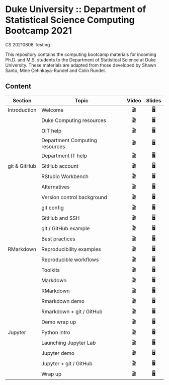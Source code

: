 # Duke University :: Department of Statistical Science Computing Bootcamp 2021

CS 20210808 Testing

This repository contains the computing bootcamp materials for incoming
Ph.D. and M.S. students to the Department of Statistical Science at
Duke University. These materials are adapted from those developed by Shawn Santo,
Mine Çetinkaya-Rundel and Colin Rundel.

## Content

| Section      | Topic                           | Video | Slides |
|--------------|---------------------------------|:-----------------------------------------------------------------:|:-----------------------------------------------------------------------------------------------------------------------:|
| Introduction | Welcome                         | [:clapper:](https://www.youtube.com/watch?v=dCTmeGGlsR4&t=0s)    | [:desktop_computer:](https://dukestatsci.github.io/computing_bootcamp_2021/slides/00_introduction_and_resources.html#1)  |
| &nbsp;       | Duke Computing resources        | [:clapper:](https://www.youtube.com/watch?v=dCTmeGGlsR4&t=155s)  | [:desktop_computer:](https://dukestatsci.github.io/computing_bootcamp_2021/slides/00_introduction_and_resources.html#3)  |
| &nbsp;       | OIT help                        | [:clapper:](https://www.youtube.com/watch?v=dCTmeGGlsR4&t=1122s) | [:desktop_computer:](https://dukestatsci.github.io/computing_bootcamp_2021/slides/00_introduction_and_resources.html#12) |
| &nbsp;       | Department Computing resources  | [:clapper:](https://www.youtube.com/watch?v=dCTmeGGlsR4&t=1220s) | [:desktop_computer:](https://dukestatsci.github.io/computing_bootcamp_2021/slides/00_introduction_and_resources.html#13) |
|              | Department IT help              | [:clapper:](https://www.youtube.com/watch?v=dCTmeGGlsR4&t=1423s) | [:desktop_computer:](https://dukestatsci.github.io/computing_bootcamp_2021/slides/00_introduction_and_resources.html#16) |
| git & GitHub | GitHub account                  | [:clapper:](https://www.youtube.com/watch?v=xtyyDFztJgs&t=0s)    | [:desktop_computer:](https://dukestatsci.github.io/computing_bootcamp_2021/slides/01_r_version_control.html#2)  |
| &nbsp;       | RStudio Workbench               | [:clapper:](https://www.youtube.com/watch?v=xtyyDFztJgs&t=265s)  | [:desktop_computer:](https://dukestatsci.github.io/computing_bootcamp_2021/slides/01_r_version_control.html#5)  |
| &nbsp;       | Alternatives                    | [:clapper:](https://www.youtube.com/watch?v=xtyyDFztJgs&t=435s)  | [:desktop_computer:](https://dukestatsci.github.io/computing_bootcamp_2021/slides/01_r_version_control.html#6)  |
| &nbsp;       | Version control background      | [:clapper:](https://www.youtube.com/watch?v=xtyyDFztJgs&t=558s)  | [:desktop_computer:](https://dukestatsci.github.io/computing_bootcamp_2021/slides/01_r_version_control.html#8)  |
| &nbsp;       | git config                      | [:clapper:](https://www.youtube.com/watch?v=xtyyDFztJgs&t=930s)  | [:desktop_computer:](https://dukestatsci.github.io/computing_bootcamp_2021/slides/01_r_version_control.html#14)  |
| &nbsp;       | GitHub and SSH                  | [:clapper:](https://www.youtube.com/watch?v=xtyyDFztJgs&t=1304s) | [:desktop_computer:](https://dukestatsci.github.io/computing_bootcamp_2021/slides/01_r_version_control.html#16)  |
| &nbsp;       | git / GitHub example            | [:clapper:](https://www.youtube.com/watch?v=xtyyDFztJgs&t=1660s) | [:desktop_computer:](https://dukestatsci.github.io/computing_bootcamp_2021/slides/01_r_version_control.html#18)  |
| &nbsp;       | Best practices                  | [:clapper:](https://www.youtube.com/watch?v=xtyyDFztJgs&t=2078s) | [:desktop_computer:](https://dukestatsci.github.io/computing_bootcamp_2021/slides/01_r_version_control.html#19)  |
| RMarkdown    | Reproducibility examples        | [:clapper:](https://www.youtube.com/watch?v=CRv2CKz3SGc&t=0s)    | [:desktop_computer:](https://dukestatsci.github.io/computing_bootcamp_2021/slides/01_r_version_control.html#21)  |                   
| &nbsp;       | Reproducible workflows          | [:clapper:](https://www.youtube.com/watch?v=CRv2CKz3SGc&t=258s)  | [:desktop_computer:](https://dukestatsci.github.io/computing_bootcamp_2021/slides/01_r_version_control.html#26)  |                 
| &nbsp;       | Toolkits                        | [:clapper:](https://www.youtube.com/watch?v=CRv2CKz3SGc&t=892s)  | [:desktop_computer:](https://dukestatsci.github.io/computing_bootcamp_2021/slides/01_r_version_control.html#30)  |   
| &nbsp;       | Markdown                        | [:clapper:](https://www.youtube.com/watch?v=CRv2CKz3SGc&t=1094s) | [:desktop_computer:](https://dukestatsci.github.io/computing_bootcamp_2021/slides/01_r_version_control.html#33)  |   
| &nbsp;       | RMarkdown                       | [:clapper:](https://www.youtube.com/watch?v=CRv2CKz3SGc&t=1271s) | [:desktop_computer:](https://dukestatsci.github.io/computing_bootcamp_2021/slides/01_r_version_control.html#34)  |    
| &nbsp;       | Rmarkdown demo                  | [:clapper:](https://www.youtube.com/watch?v=CRv2CKz3SGc&t=1392s) | [:desktop_computer:](https://dukestatsci.github.io/computing_bootcamp_2021/slides/01_r_version_control.html#37)  |         
| &nbsp;       | Rmarkdown + git / GitHub        | [:clapper:](https://www.youtube.com/watch?v=CRv2CKz3SGc&t=2099s) | [:desktop_computer:](https://dukestatsci.github.io/computing_bootcamp_2021/slides/01_r_version_control.html#37)  |                   
| &nbsp;       | Demo wrap up                    | [:clapper:](https://www.youtube.com/watch?v=CRv2CKz3SGc&t=2303s) | [:desktop_computer:](https://dukestatsci.github.io/computing_bootcamp_2021/slides/01_r_version_control.html#38)  |       
| Jupyter      | Python intro                    | [:clapper:](https://www.youtube.com/watch?v=dZnTDrRqeJY&t=0s)    | [:desktop_computer:](https://dukestatsci.github.io/computing_bootcamp_2021/slides/01_r_version_control.html#45)  |        
| &nbsp;       | Launching Jupyter Lab           | [:clapper:](https://www.youtube.com/watch?v=dZnTDrRqeJY&t=132s)  | [:desktop_computer:](https://dukestatsci.github.io/computing_bootcamp_2021/slides/01_r_version_control.html#47)  |                 
| &nbsp;       | Jupyter demo                    | [:clapper:](https://www.youtube.com/watch?v=dZnTDrRqeJY&t=218s)  | [:desktop_computer:](https://dukestatsci.github.io/computing_bootcamp_2021/slides/01_r_version_control.html#47)  |        
| &nbsp;       | Jupyter + git / GitHub          | [:clapper:](https://www.youtube.com/watch?v=dZnTDrRqeJY&t=752s)  | [:desktop_computer:](https://dukestatsci.github.io/computing_bootcamp_2021/slides/01_r_version_control.html#47)  |                  
| &nbsp;       | Wrap up                         | [:clapper:](https://www.youtube.com/watch?v=dZnTDrRqeJY&t=870s)  | [:desktop_computer:](https://dukestatsci.github.io/computing_bootcamp_2021/slides/01_r_version_control.html#48)  |   